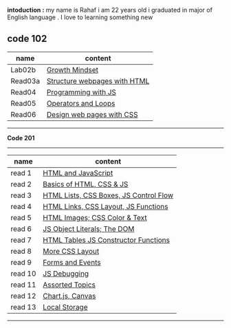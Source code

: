  **intoduction :** 
 my name is Rahaf i am 22 years old i graduated in major of English language . I love to learning something new 


**code 102** 
--------------------------------- 
| name     |    content                                                                                      | 
| ---------|--------------------                                                                             | 
|   Lab02b |[Growth Mindset](https://rahafsaleh98.github.io/reading-notes/lab02a)                        |
|  Read03a |[Structure webpages with HTML](https://github.com/Rahafsaleh98/reading-notes/blob/main/read03a.md)
|  Read04	 |[Programming with JS](https://github.com/Rahafsaleh98/reading-notes/blob/main/read04.md)       |
|  Read05	 |[Operators and Loops](https://github.com/Rahafsaleh98/reading-notes/blob/main/read05.md)       |          |                                                                                                  |
|  Read06  |[Design web pages with CSS](https://github.com/Rahafsaleh98/reading-notes/blob/main/read06.md)
 --------------------------------------



  **Code 201** 


--------------------------------- 
| name     |     content        | 
| ---------|--------------------| 
|read 1    |[HTML and JavaScript](201/read1.md)|
|read 2    |[Basics of HTML, CSS & JS](201/read2.md)|
|read 3    |[HTML Lists, CSS Boxes, JS Control Flow](201/read3.md)|
|read 4    |[HTML Links, CSS Layout, JS Functions](201/read4.md)|
|read 5    |[ HTML Images; CSS Color & Text](201/read5.md)|
|read 6    |  [JS Object Literals; The DOM](201/read6.md)        |
|read 7    | [HTML Tables JS Constructor Functions](201/read7.md)|
|read 8    |[More CSS Layout](201/read8.md)|
|read 9    |[Forms and Events](201/read.9.md)|
|read 10   |[ JS Debugging](201/read10.md)|
|read 11   |[Assorted Topics](201/read11.md)|
|read 12   |[Chart.js, Canvas](201/read12.md)
|read 13   | [Local Storage](201/read13.md)
---------------------------------